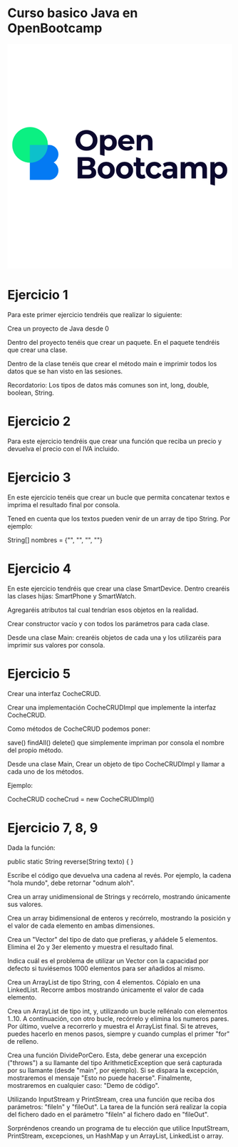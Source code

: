 # Curso basico Java en OpenBootcamp

![Tumbail](./Opb.png)

# Ejercicio 1

Para este primer ejercicio tendréis que realizar lo siguiente:

Crea un proyecto de Java desde 0

Dentro del proyecto tenéis que crear un paquete. En el paquete tendréis que crear una clase.

Dentro de la clase tenéis que crear el método main e imprimir todos los datos que se han visto en las sesiones.

Recordatorio: Los tipos de datos más comunes son int, long, double, boolean, String.

# Ejercicio 2

 Para este ejercicio tendréis que crear una función que reciba un precio y devuelva el precio con el IVA incluido.

# Ejercicio 3

En este ejercicio tenéis que crear un bucle que permita concatenar textos e imprima el resultado final por consola.

Tened en cuenta que los textos pueden venir de un array de tipo String. Por ejemplo:

String[] nombres = {"", "", "", ""}

# Ejercicio 4

En este ejercicio tendréis que crear una clase SmartDevice. Dentro crearéis las clases hijas: SmartPhone y SmartWatch.

Agregaréis atributos tal cual tendrían esos objetos en la realidad.

Crear constructor vacío y con todos los parámetros para cada clase.

Desde una clase Main: crearéis objetos de cada una y los utilizaréis para imprimir sus valores por consola.

# Ejercicio 5

Crear una interfaz CocheCRUD.

Crear una implementación CocheCRUDImpl que implemente la interfaz CocheCRUD.

Como métodos de CocheCRUD podemos poner:

save() findAll() delete() que simplemente impriman por consola el nombre del propio método.

Desde una clase Main, Crear un objeto de tipo CocheCRUDImpl y llamar a cada uno de los métodos.

Ejemplo:

CocheCRUD cocheCrud = new CocheCRUDImpl()

# Ejercicio 7, 8, 9

Dada la función:

 public static String reverse(String texto) { }

Escribe el código que devuelva una cadena al revés. Por ejemplo, la cadena "hola mundo", debe retornar "odnum aloh".

Crea un array unidimensional de Strings y recórrelo, mostrando únicamente sus valores.

Crea un array bidimensional de enteros y recórrelo, mostrando la posición y el valor de cada elemento en ambas dimensiones.

Crea un "Vector" del tipo de dato que prefieras, y añádele 5 elementos. Elimina el 2o y 3er elemento y muestra el resultado final.

Indica cuál es el problema de utilizar un Vector con la capacidad por defecto si tuviésemos 1000 elementos para ser añadidos al mismo.

Crea un ArrayList de tipo String, con 4 elementos. Cópialo en una LinkedList. Recorre ambos mostrando únicamente el valor de cada elemento.

Crea un ArrayList de tipo int, y, utilizando un bucle rellénalo con elementos 1..10. A continuación, con otro bucle, recórrelo y elimina los numeros pares. Por último, vuelve a recorrerlo y muestra el ArrayList final. Si te atreves, puedes hacerlo en menos pasos, siempre y cuando cumplas el primer "for" de relleno.

Crea una función DividePorCero. Esta, debe generar una excepción ("throws") a su llamante del tipo ArithmeticException que será capturada por su llamante (desde "main", por ejemplo). Si se dispara la excepción, mostraremos el mensaje "Esto no puede hacerse". Finalmente, mostraremos en cualquier caso: "Demo de código".

Utilizando InputStream y PrintStream, crea una función que reciba dos parámetros: "fileIn" y "fileOut". La tarea de la función será realizar la copia del fichero dado en el parámetro "fileIn" al fichero dado en "fileOut".

Sorpréndenos creando un programa de tu elección que utilice InputStream, PrintStream, excepciones, un HashMap y un ArrayList, LinkedList o array.
